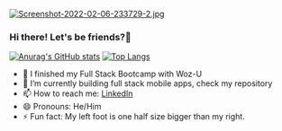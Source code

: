 [![Screenshot-2022-02-06-233729-2.jpg](https://i.postimg.cc/pLzmwWK9/Screenshot-2022-02-06-233729-2.jpg)](https://postimg.cc/SnQQ8pTq)

### Hi there!  Let's be friends?👋

[![Anurag's GitHub stats](https://github-readme-stats.vercel.app/api?username=greenjoe071)](https://github.com/anuraghazra/github-readme-stats) [![Top Langs](https://github-readme-stats.vercel.app/api/top-langs/?username=greenjoe071&exclude_repo=github-readme-stats,anuraghazra.github.io)](https://github.com/anuraghazra/github-readme-stats)

- 🔭 I finished my Full Stack Bootcamp with Woz-U
- 🌱 I’m currently building full stack mobile apps, check my repository
- 📫 How to reach me: [LinkedIn](www.linkedin.com/in/joe-morales-6aa3571b8)
- 😄 Pronouns: He/Him
- ⚡ Fun fact: My left foot is one half size bigger than my right.


<!--
**greenjoe071/greenjoe071** is a ✨ _special_ ✨ repository because its `README.md` (this file) appears on your GitHub profile.

Here are some ideas to get you started:

- 🔭 I’m currently working on ...
- 🌱 I’m currently learning ...
- 👯 I’m looking to collaborate on ...
- 🤔 I’m looking for help with ...
- 💬 Ask me about ...
- 📫 How to reach me: ...
- 😄 Pronouns: ...
- ⚡ Fun fact: ...
-->
